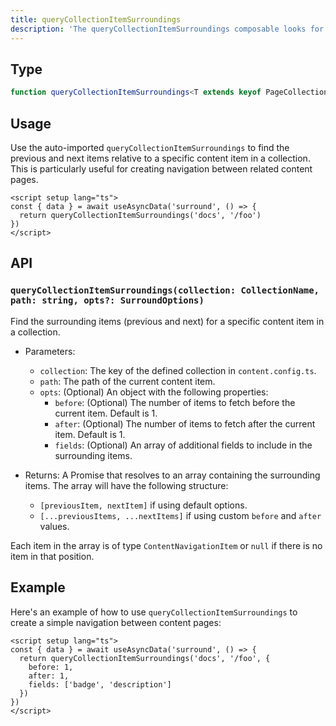 ```yaml
---
title: queryCollectionItemSurroundings
description: 'The queryCollectionItemSurroundings composable looks for sibling contents of an specific path.'
---
```


## Type

```ts
function queryCollectionItemSurroundings<T extends keyof PageCollections>(collection: T, path: string, opts?: SurroundOptions<keyof PageCollections[T]>): Promise<ContentNavigationItem[]>
```

## Usage

Use the auto-imported `queryCollectionItemSurroundings` to find the previous and next items relative to a specific content item in a collection. This is particularly useful for creating navigation between related content pages.

```vue [[...slug\\].vue]
<script setup lang="ts">
const { data } = await useAsyncData('surround', () => {
  return queryCollectionItemSurroundings('docs', '/foo')
})
</script>
```

## API

### `queryCollectionItemSurroundings(collection: CollectionName, path: string, opts?: SurroundOptions)`

Find the surrounding items (previous and next) for a specific content item in a collection.

- Parameters:
  - `collection`: The key of the defined collection in `content.config.ts`.
  - `path`: The path of the current content item.
  - `opts`: (Optional) An object with the following properties:
    - `before`: (Optional) The number of items to fetch before the current item. Default is 1.
    - `after`: (Optional) The number of items to fetch after the current item. Default is 1.
    - `fields`: (Optional) An array of additional fields to include in the surrounding items.

- Returns: A Promise that resolves to an array containing the surrounding items. The array will have the following structure:
  - `[previousItem, nextItem]` if using default options.
  - `[...previousItems, ...nextItems]` if using custom `before` and `after` values.

Each item in the array is of type `ContentNavigationItem` or `null` if there is no item in that position.

## Example

Here's an example of how to use `queryCollectionItemSurroundings` to create a simple navigation between content pages:


```vue [[...slug\\].vue]
<script setup lang="ts">
const { data } = await useAsyncData('surround', () => {
  return queryCollectionItemSurroundings('docs', '/foo', {
    before: 1,
    after: 1,
    fields: ['badge', 'description']
  })
})
</script>
```


